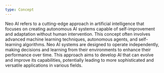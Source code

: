 ```yaml
---
type: Concept
---
```


Neo AI refers to a cutting-edge approach in artificial intelligence that focuses on creating autonomous AI systems capable of self-improvement and adaptation without human intervention. This concept often involves advanced machine learning techniques, autonomous agents, and self-learning algorithms. Neo AI systems are designed to operate independently, making decisions and learning from their environments to enhance their performance over time. This approach aims to develop AI that can evolve and improve its capabilities, potentially leading to more sophisticated and versatile applications in various fields.